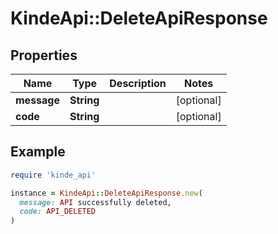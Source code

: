 # KindeApi::DeleteApiResponse

## Properties

| Name | Type | Description | Notes |
| ---- | ---- | ----------- | ----- |
| **message** | **String** |  | [optional] |
| **code** | **String** |  | [optional] |

## Example

```ruby
require 'kinde_api'

instance = KindeApi::DeleteApiResponse.new(
  message: API successfully deleted,
  code: API_DELETED
)
```

